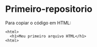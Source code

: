 # Primeiro-repositorio

Para copiar o código em HTML:
```
<html>
  <h1>Meu primeiro arquivo HTML</h1> 
<html>

```
